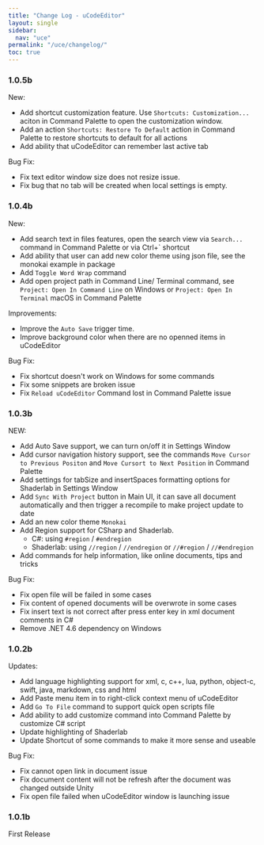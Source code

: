 ```yaml
---
title: "Change Log - uCodeEditor"
layout: single
sidebar:
  nav: "uce"
permalink: "/uce/changelog/"
toc: true
---
```

### 1.0.5b

New:
- Add shortcut customization feature. Use `Shortcuts: Customization...` aciton in Command Palette to open the customization window.
- Add an action `Shortcuts: Restore To Default` action in Command Palette to restore shortcuts to default for all actions
- Add ability that uCodeEditor can remember last active tab

Bug Fix:
- Fix text editor window size does not resize issue.
- Fix bug that no tab will be created when local settings is empty.

### 1.0.4b

New:
- Add search text in files features, open the search view via `Search...` command in Command Palette or via Ctrl+` shortcut
- Add ability that user can add new color theme using json file, see the monokai example in package
- Add `Toggle Word Wrap` command
- Add open project path in Command Line/ Terminal command, see `Project: Open In Command Line` on Windows or `Project: Open In Terminal` macOS in Command Palette

Improvements:
- Improve the `Auto Save` trigger time.
- Improve background color when there are no openned items in uCodeEditor

Bug Fix:
- Fix shortcut doesn't work on Windows for some commands
- Fix some snippets are broken issue
- Fix `Reload uCodeEditor` Command lost in Command Palette issue

### 1.0.3b

NEW:
- Add Auto Save support, we can turn on/off it in Settings Window
- Add cursor navigation history support, see the commands `Move Cursor to Previous Positon` and `Move Cursort to Next Position` in Command Palette
- Add settings for tabSize and insertSpaces formatting options for Shaderlab in Settings Window
- Add `Sync With Project` button in Main UI, it can save all document automatically and then trigger a recompile to make project update to date
- Add an new color theme `Monokai`
- Add Region support for CSharp and Shaderlab.
    - C#: using `#region` / `#endregion`
    - Shaderlab: using `//region` / `//endregion` or `//#region` / `//#endregion`
- Add commands for help information, like online documents, tips and tricks

Bug Fix:
- Fix open file will be failed in some cases
- Fix content of opened documents will be overwrote in some cases 
- Fix insert text is not correct after press enter key in xml document comments in C#
- Remove .NET 4.6 dependency on Windows


### 1.0.2b

Updates:
- Add language highlighting support for xml, c, c++, lua, python, object-c, swift, java, markdown, css and html
- Add Paste menu item in to right-click context menu of uCodeEditor
- Add `Go To File` command to support quick open scripts file
- Add ability to add customize command into Command Palette by customize C# script
- Update highlighting of Shaderlab
- Update Shortcut of some commands to make it more sense and useable

Bug Fix:
- Fix cannot open link in document issue
- Fix document content will not be refresh after the document was changed outside Unity
- Fix open file failed when uCodeEditor window is launching issue

### 1.0.1b

First Release